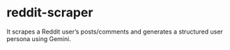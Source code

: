 # reddit-scraper
It scrapes a Reddit user’s posts/comments and generates a structured user persona using Gemini.
